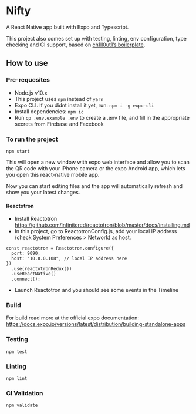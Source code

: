 # Nifty

A React Native app built with Expo and Typescript.

This project also comes set up with testing, linting, env configuration, type checking and CI support, based on [ch1ll0ut1’s boilerplate](https://github.com/ch1ll0ut1/react-native-expo-typescript-boilerplate).

## How to use

### Pre-requesites

- Node.js v10.x
- This project uses `npm` instead of `yarn`
- Expo CLI. If you didnt install it yet, run: `npm i -g expo-cli`
- Install dependencies: `npm ic`
- Run `cp .env.example .env` to create a .env file, and fill in the appropriate secrets from Firebase and Facebook

### To run the project

`npm start`

This will open a new window with expo web interface and allow you to scan the QR code with your iPhone camera or the expo Android app, which lets you open this react-native mobile app.

Now you can start editing files and the app will automatically refresh and show you your latest changes.

#### Reactotron

- Install Reactotron https://github.com/infinitered/reactotron/blob/master/docs/installing.md
- In this project, go to ReactotronConfig.js, add your local IP address (check System Preferences > Network) as host.

```
const reactotron = Reactotron.configure({
  port: 9090,
  host: "10.8.0.108", // local IP address here
})
  .use(reactotronRedux())
  .useReactNative()
  .connect();
```

- Launch Reactotron and you should see some events in the Timeline

### Build

For build read more at the official expo documentation: https://docs.expo.io/versions/latest/distribution/building-standalone-apps

### Testing

`npm test`

### Linting

`npm lint`

### CI Validation

`npm validate`
